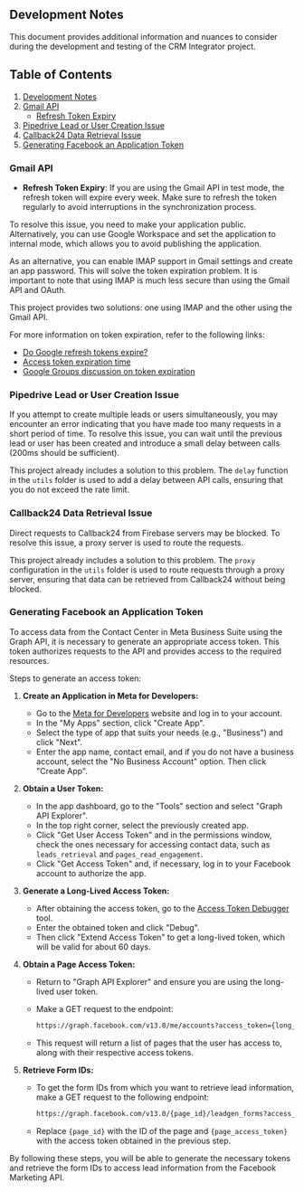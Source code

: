 ## Development Notes

This document provides additional information and nuances to consider during the development and testing of the CRM Integrator project.

## Table of Contents

1. [Development Notes](#development-notes)
2. [Gmail API](#gmail-api)
   - [Refresh Token Expiry](#refresh-token-expiry)
3. [Pipedrive Lead or User Creation Issue](#pipedrive-lead-or-user-creation-issue)
4. [Callback24 Data Retrieval Issue](#callback24-data-retrieval-issue)
5. [Generating Facebook an Application Token](#generating-facebook-an-application-token)

### Gmail API

- **Refresh Token Expiry**: If you are using the Gmail API in test mode, the refresh token will expire every week. Make sure to refresh the token regularly to avoid interruptions in the synchronization process.

To resolve this issue, you need to make your application public. Alternatively, you can use Google Workspace and set the application to internal mode, which allows you to avoid publishing the application.

As an alternative, you can enable IMAP support in Gmail settings and create an app password. This will solve the token expiration problem. It is important to note that using IMAP is much less secure than using the Gmail API and OAuth.

This project provides two solutions: one using IMAP and the other using the Gmail API.

For more information on token expiration, refer to the following links:
- [Do Google refresh tokens expire?](https://stackoverflow.com/questions/8953983/do-google-refresh-tokens-expire#:~:text=Refresh%20tokens%20will%20actually%20expire,token%20expiring%20in%207%20days.)
- [Access token expiration time](https://www.googlecloudcommunity.com/gc/Cloud-Hub/Access-token-expiration-time/m-p/529757)
- [Google Groups discussion on token expiration](https://groups.google.com/g/adwords-api/c/1w_BuKfbWPI)


### Pipedrive Lead or User Creation Issue

If you attempt to create multiple leads or users simultaneously, you may encounter an error indicating that you have made too many requests in a short period of time. To resolve this issue, you can wait until the previous lead or user has been created and introduce a small delay between calls (200ms should be sufficient).

This project already includes a solution to this problem. The `delay` function in the `utils` folder is used to add a delay between API calls, ensuring that you do not exceed the rate limit.


### Callback24 Data Retrieval Issue

Direct requests to Callback24 from Firebase servers may be blocked. To resolve this issue, a proxy server is used to route the requests.

This project already includes a solution to this problem. The `proxy` configuration in the `utils` folder is used to route requests through a proxy server, ensuring that data can be retrieved from Callback24 without being blocked.

### Generating Facebook an Application Token

To access data from the Contact Center in Meta Business Suite using the Graph API, it is necessary to generate an appropriate access token. This token authorizes requests to the API and provides access to the required resources.

Steps to generate an access token:

1. **Create an Application in Meta for Developers:**
   - Go to the [Meta for Developers](https://developers.facebook.com/) website and log in to your account.
   - In the "My Apps" section, click "Create App".
   - Select the type of app that suits your needs (e.g., "Business") and click "Next".
   - Enter the app name, contact email, and if you do not have a business account, select the "No Business Account" option. Then click "Create App".

2. **Obtain a User Token:**
   - In the app dashboard, go to the "Tools" section and select "Graph API Explorer".
   - In the top right corner, select the previously created app.
   - Click "Get User Access Token" and in the permissions window, check the ones necessary for accessing contact data, such as `leads_retrieval` and `pages_read_engagement`.
   - Click "Get Access Token" and, if necessary, log in to your Facebook account to authorize the app.

3. **Generate a Long-Lived Access Token:**
   - After obtaining the access token, go to the [Access Token Debugger](https://developers.facebook.com/tools/debug/accesstoken/) tool.
   - Enter the obtained token and click "Debug".
   - Then click "Extend Access Token" to get a long-lived token, which will be valid for about 60 days.

4. **Obtain a Page Access Token:**
   - Return to "Graph API Explorer" and ensure you are using the long-lived user token.
   - Make a GET request to the endpoint:

     ```bash
     https://graph.facebook.com/v13.0/me/accounts?access_token={long_lived_user_access_token}
     ```

   - This request will return a list of pages that the user has access to, along with their respective access tokens.

5. **Retrieve Form IDs:**
   - To get the form IDs from which you want to retrieve lead information, make a GET request to the following endpoint:

     ```bash
     https://graph.facebook.com/v13.0/{page_id}/leadgen_forms?access_token={page_access_token}
     ```

   - Replace `{page_id}` with the ID of the page and `{page_access_token}` with the access token obtained in the previous step.

By following these steps, you will be able to generate the necessary tokens and retrieve the form IDs to access lead information from the Facebook Marketing API.